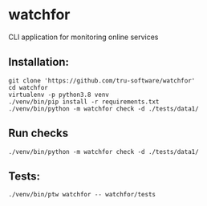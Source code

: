 # watchfor
CLI application for monitoring online services

## Installation:
```
git clone 'https://github.com/tru-software/watchfor'
cd watchfor
virtualenv -p python3.8 venv
./venv/bin/pip install -r requirements.txt
./venv/bin/python -m watchfor check -d ./tests/data1/
```

## Run checks
```
./venv/bin/python -m watchfor check -d ./tests/data1/
```

## Tests:
```
./venv/bin/ptw watchfor -- watchfor/tests
```